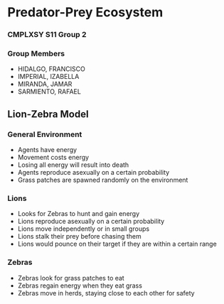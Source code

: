 # Predator-Prey Ecosystem

### CMPLXSY S11 Group 2
### Group Members
- HIDALGO, FRANCISCO
- IMPERIAL, IZABELLA
- MIRANDA, JAMAR
- SARMIENTO, RAFAEL

## Lion-Zebra Model

### General Environment
- Agents have energy
- Movement costs energy
- Losing all energy will result into death
- Agents reproduce asexually on a certain probability
- Grass patches are spawned randomly on the environment

### Lions
- Looks for Zebras to hunt and gain energy
- Lions reproduce asexually on a certain probability
- Lions move independently or in small groups
- Lions stalk their prey before chasing them
- Lions would pounce on their target if they are within a certain range

### Zebras
- Zebras look for grass patches to eat
- Zebras regain energy when they eat grass
- Zebras move in herds, staying close to each other for safety
